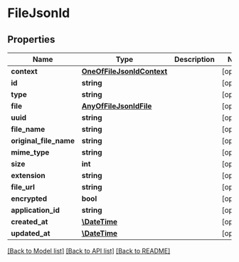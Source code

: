 # FileJsonld

## Properties
Name | Type | Description | Notes
------------ | ------------- | ------------- | -------------
**context** | [**OneOfFileJsonldContext**](OneOfFileJsonldContext.md) |  | [optional] 
**id** | **string** |  | [optional] 
**type** | **string** |  | [optional] 
**file** | [**AnyOfFileJsonldFile**](AnyOfFileJsonldFile.md) |  | [optional] 
**uuid** | **string** |  | [optional] 
**file_name** | **string** |  | [optional] 
**original_file_name** | **string** |  | [optional] 
**mime_type** | **string** |  | [optional] 
**size** | **int** |  | [optional] 
**extension** | **string** |  | [optional] 
**file_url** | **string** |  | [optional] 
**encrypted** | **bool** |  | [optional] 
**application_id** | **string** |  | [optional] 
**created_at** | [**\DateTime**](\DateTime.md) |  | [optional] 
**updated_at** | [**\DateTime**](\DateTime.md) |  | [optional] 

[[Back to Model list]](../../README.md#documentation-for-models) [[Back to API list]](../../README.md#documentation-for-api-endpoints) [[Back to README]](../../README.md)

